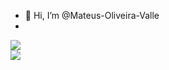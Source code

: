 - 👋 Hi, I’m @Mateus-Oliveira-Valle
- 
<picture>
  <source
    srcset="https://github-readme-stats.vercel.app/api?username=Mateus-oliveira-valle&show_icons=true&theme=dark"
    media="(prefers-color-scheme: dark)"
  />
  <source
    srcset="https://github-readme-stats.vercel.app/api?username=Mateus-Oliveira-valle&show_icons=true"
    media="(prefers-color-scheme: light), (prefers-color-scheme: no-preference)"
  />
  <img src="https://github-readme-stats.vercel.app/api?username=Mateus-oliveira-valle&show_icons=true" />
</picture>

<div>
  <a href="www.linkedin.com/in/mateus-de-oliveira-valle-01294a257/" target="_blank"><img src="https://img.shields.io/badge/LinkedIn-0077B5?style=for-the-badge&logo=linkedin&logoColor=white" target="_blank"></a>

  
</div>
